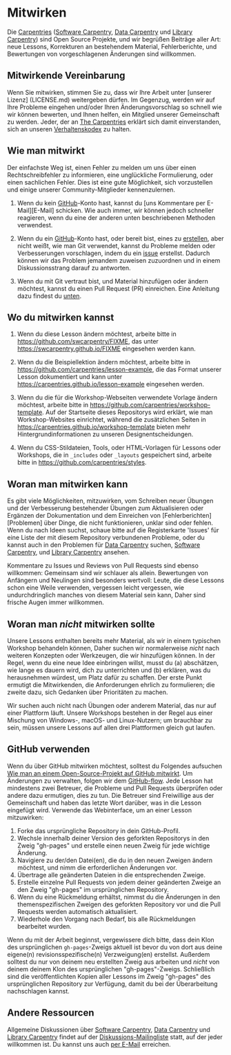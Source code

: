 # Mitwirken

Die [Carpentries][c-site] ([Software Carpentry][swc-site], [Data Carpentry][dc-site] und [Library Carpentry][lc-site]) sind Open Source Projekte,
und wir begrüßen Beiträge aller Art:
neue Lessons,
Korrekturen an bestehendem Material,
Fehlerberichte,
und Bewertungen von vorgeschlagenen Änderungen sind willkommen.

## Mitwirkende Vereinbarung

Wenn Sie mitwirken,
stimmen Sie zu, dass wir Ihre Arbeit unter [unserer Lizenz] (LICENSE.md) weitergeben dürfen.
Im Gegenzug,
werden wir auf Ihre Probleme eingehen und/oder Ihren Änderungsvorschlag so schnell wie wir können bewerten,
und Ihnen helfen, ein Mitglied unserer Gemeinschaft zu werden.
Jeder, der an [The Carpentries][c-site]
erklärt sich damit einverstanden, sich an unseren [Verhaltenskodex](CODE_OF_CONDUCT.md) zu halten.

## Wie man mitwirkt

Der einfachste Weg ist, einen Fehler zu melden
um uns über einen Rechtschreibfehler zu informieren,
eine unglückliche Formulierung,
oder einen sachlichen Fehler.
Dies ist eine gute Möglichkeit, sich vorzustellen
und einige unserer Community-Mitglieder kennenzulernen.

1.  Wenn du kein [GitHub][github]-Konto hast,
kannst du [uns Kommentare per E-Mail][E-Mail] schicken.
    Wie auch immer,
wir können jedoch schneller reagieren, wenn du eine der anderen unten beschriebenen Methoden verwendest.

2.  Wenn du ein [GitHub][github]-Konto hast,
oder bereit bist, eines zu [erstellen][github-join],
aber nicht weißt, wie man Git verwendet,
kannst du Probleme melden oder Verbesserungen vorschlagen, indem du ein [issue][issues] erstellst.
    Dadurch können wir das Problem jemandem zuweisen
    zuzuordnen und in einem Diskussionsstrang darauf zu antworten.

3.  Wenn du mit Git vertraut bist,
und Material hinzufügen oder ändern möchtest,
kannst du einen Pull Request (PR) einreichen.
Eine Anleitung dazu findest du [unten](#using-github).

## Wo du mitwirken kannst

1.  Wenn du diese Lesson ändern möchtest,
arbeite bitte in <https://github.com/swcarpentry/FIXME>,
    das unter <https://swcarpentry.github.io/FIXME> eingesehen werden kann.

2.  Wenn du die Beispiellektion ändern möchtest,
arbeite bitte in <https://github.com/carpentries/lesson-example>,
    die das Format unserer Lesson dokumentiert
    und kann unter <https://carpentries.github.io/lesson-example> eingesehen werden.

3.  Wenn du die für die Workshop-Webseiten verwendete Vorlage ändern möchtest,
arbeite bitte in <https://github.com/carpentries/workshop-template>.
    Auf der Startseite dieses Repositorys wird erklärt, wie man Workshop-Websites einrichtet,
    während die zusätzlichen Seiten in <https://carpentries.github.io/workshop-template>
    bieten mehr Hintergrundinformationen zu unseren Designentscheidungen.

4.  Wenn du CSS-Stildateien, Tools,
    oder HTML-Vorlagen für Lessons oder Workshops, die in `_includes` oder `_layouts` gespeichert sind,
arbeite bitte in <https://github.com/carpentries/styles>.

## Woran man mitwirken kann

Es gibt viele Möglichkeiten, mitzuwirken,
vom Schreiben neuer Übungen und der Verbesserung bestehender Übungen
zum Aktualisieren oder Ergänzen der Dokumentation
und dem Einreichen von [Fehlerberichten][Problemen]
über Dinge, die nicht funktionieren, unklar sind oder fehlen.
Wenn du nach Ideen suchst, schaue bitte auf die Registerkarte 'Issues' für
eine Liste der mit diesem Repository verbundenen Probleme,
oder du kannst auch in den Problemen für [Data Carpentry][dc-issues] suchen, 
[Software Carpentry][swc-issues], und [Library Carpentry][lc-issues] ansehen.

Kommentare zu Issues und Reviews von Pull Requests sind ebenso willkommen:
Gemeinsam sind wir schlauer als allein.
Bewertungen von Anfängern und Neulingen sind besonders wertvoll:
Leute, die diese Lessons schon eine Weile verwenden, vergessen leicht
vergessen, wie undurchdringlich manches von diesem Material sein kann,
Daher sind frische Augen immer willkommen.

## Woran man *nicht* mitwirken sollte

Unsere Lessons enthalten bereits mehr Material, als wir in einem typischen Workshop behandeln können,
Daher suchen wir normalerweise *nicht* nach weiteren Konzepten oder Werkzeugen, die wir hinzufügen können.
In der Regel,
wenn du eine neue Idee einbringen willst,
musst du (a) abschätzen, wie lange es dauern wird, dich zu unterrichten
und (b) erklären, was du herausnehmen würdest, um Platz dafür zu schaffen.
Der erste Punkt ermutigt die Mitwirkenden, die Anforderungen ehrlich zu formulieren;
die zweite dazu, sich Gedanken über Prioritäten zu machen.

Wir suchen auch nicht nach Übungen oder anderem Material, das nur auf einer Plattform läuft.
Unsere Workshops bestehen in der Regel aus einer Mischung von Windows-, macOS- und Linux-Nutzern;
um brauchbar zu sein,
müssen unsere Lessons auf allen drei Plattformen gleich gut laufen.

## GitHub verwenden

Wenn du über GitHub mitwirken möchtest, solltest du Folgendes aufsuchen
[Wie man an einem Open-Source-Projekt auf GitHub mitwirkt][how-contribute].
Um Änderungen zu verwalten, folgen wir dem [GitHub-flow][github-flow].
Jede Lesson hat mindestens zwei Betreuer, die Probleme und Pull Requests überprüfen oder andere dazu ermutigen, dies zu tun.
Die Betreuer sind Freiwillige aus der Gemeinschaft und haben das letzte Wort darüber, was in die Lesson eingefügt wird.
Verwende das Webinterface, um an einer Lesson mitzuwirken:

1.  Forke das ursprüngliche Repository in dein GitHub-Profil.
2.  Wechsle innerhalb deiner Version des geforkten Repositorys in den Zweig "gh-pages" und
erstelle einen neuen Zweig für jede wichtige Änderung.
3.  Navigiere zu der/den Datei(en), die du in den neuen Zweigen ändern möchtest, und nimm die erforderlichen Änderungen vor.
4.  Übertrage alle geänderten Dateien in die entsprechenden Zweige.
5.  Erstelle einzelne Pull Requests von jedem deiner geänderten Zweige
an den Zweig "gh-pages" im ursprünglichen Repository.
6.  Wenn du eine Rückmeldung erhältst, nimmst du die Änderungen in den themenspezifischen Zweigen des geforkten
Repository vor und die Pull Requests werden automatisch aktualisiert.
7.  Wiederhole den Vorgang nach Bedarf, bis alle Rückmeldungen bearbeitet wurden.

Wenn du mit der Arbeit beginnst, vergewissere dich bitte, dass dein Klon des ursprünglichen `gh-pages`-Zweigs aktuell ist
bevor du von dort aus deine eigene(n) revisionsspezifische(n) Verzweigung(en) erstellst.
Außerdem solltest du nur von deinem neu erstellten Zweig aus arbeiten und *nicht* von deinem
deinem Klon des ursprünglichen "gh-pages"-Zweigs.
Schließlich sind die veröffentlichten Kopien aller Lessons im Zweig "gh-pages" des ursprünglichen
Repository zur Verfügung, damit du bei der Überarbeitung nachschlagen kannst.

## Andere Ressourcen

Allgemeine Diskussionen über [Software Carpentry][swc-site], [Data Carpentry][dc-site] und [Library Carpentry][lc-site]
findet auf der [Diskussions-Mailingliste][discuss-list] statt,
auf der jeder willkommen ist.
Du kannst uns auch [per E-Mail][email] erreichen.

[email]: mailto:team@carpentries.org
[dc-issues]: https://github.com/issues?q=user%3Adatacarpentry
[dc-lessons]: http://datacarpentry.org/lessons/
[dc-site]: http://datacarpentry.org/
[discuss-list]: https://carpentries.topicbox.com/groups/discuss
[github]: https://github.com
[github-flow]: https://guides.github.com/introduction/flow/
[github-join]: https://github.com/join
[how-contribute]: https://app.egghead.io/playlists/how-to-contribute-to-an-open-source-project-on-github
[issues]: https://guides.github.com/features/issues/
[swc-issues]: https://github.com/issues?q=user%3Aswcarpentry
[swc-lektionen]: https://software-carpentry.org/lessons/
[swc-site]: https://software-carpentry.org/
[c-site]: https://carpentries.org/
[lc-site]: https://librarycarpentry.org/
[lc-issues]: https://github.com/issues?q=user%3Alibrarycarpentry
